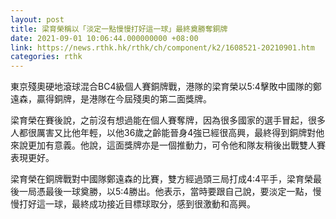 ```yaml
---
layout: post
title: 梁育榮稱以「淡定一點慢慢打好這一球」最終奠勝奪銅牌
date: 2021-09-01 10:06:44.000000000 +08:00
link: https://news.rthk.hk/rthk/ch/component/k2/1608521-20210901.htm
categories: rthk
---
```


東京殘奧硬地滾球混合BC4級個人賽銅牌戰，港隊的梁育榮以5:4擊敗中國隊的鄭遠森，贏得銅牌，是港隊在今屆殘奧的第二面獎牌。

梁育榮在賽後說，之前沒有想過能在個人賽奪牌，因為很多國家的選手冒起，很多人都很厲害又比他年輕，以他36歲之齡能晉身4強已經很高興，最終得到銅牌對他來說更加有意義。他說，這面獎牌亦是一個推動力，可令他和隊友稍後出戰雙人賽表現更好。

梁育榮在銅牌戰對中國隊鄭遠森的比賽，雙方經過頭三局打成4:4平手，梁育榮最後一局憑最後一球奠勝，以5:4勝出。他表示，當時要跟自己說，要淡定一點，慢慢打好這一球，最終成功接近目標球取分，感到很激動和高興。
